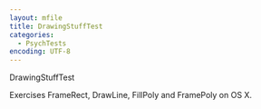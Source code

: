 ```yaml
---
layout: mfile
title: DrawingStuffTest
categories:
  - PsychTests
encoding: UTF-8
---
```


DrawingStuffTest

Exercises FrameRect, DrawLine,  FillPoly and FramePoly on OS X.